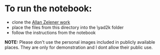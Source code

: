 # To run the notebook:

* clone the [Allan Zelener work](https://github.com/allanzelener/YAD2K)
* place the files from this directory into the \yad2k folder 
* follow the instructions from the notebook


**NOTE:** Please don't use the personal images included in publicly available places. They are only for demonstration and I dont allow their public use.

